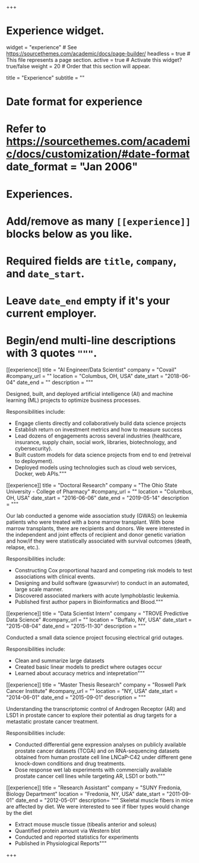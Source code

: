 +++
# Experience widget.
widget = "experience"  # See https://sourcethemes.com/academic/docs/page-builder/
headless = true  # This file represents a page section.
active = true  # Activate this widget? true/false
weight = 20  # Order that this section will appear.

title = "Experience"
subtitle = ""

# Date format for experience
#   Refer to https://sourcethemes.com/academic/docs/customization/#date-format date_format = "Jan 2006"

# Experiences.
#   Add/remove as many `[[experience]]` blocks below as you like.
#   Required fields are `title`, `company`, and `date_start`.
#   Leave `date_end` empty if it's your current employer.
#   Begin/end multi-line descriptions with 3 quotes `"""`.

[[experience]]
  title = "AI Engineer/Data Scientist"
  company = "Covail"
  #company_url = ""
  location = "Columbus, OH, USA"
  date_start = "2018-06-04"
  date_end = ""
  description = """

Designed, built, and deployed artificial intelligence (AI) and machine learning (ML) projects to optimize business processes. 

Responsibilities include:
  
  * Engage clients directly and collaboratively build data science projects
  * Establish return on investment metrics and how to measure success
  * Lead dozens of engagements across several industries (healthcare, insurance, supply chain, social work, libraries, biotechnology, and cybersecurity).
  * Built custom models for data science projects from end to end (retreival to deployment). 
  * Deployed models using technologies such as cloud web services, Docker, web APIs."""
  

[[experience]]
  title = "Doctoral Research"
  company = "The Ohio State University - College of Pharmacy"
  #company_url = ""
  location = "Columbus, OH, USA"
  date_start = "2016-06-06"
  date_end = "2019-05-14"
  description = """

Our lab conducted a genome wide association study (GWAS) on leukemia patients who were treated with a bone marrow transplant. With bone marrow transplants, there are recipients and donors. We were interested in the independent and joint effects of recipient and donor genetic variation and how/if they were statistically associated with survival outcomes (death, relapse, etc.).

Responsibilities include:
  
  * Constructing Cox proportional hazard and competing risk models to test associations with clinical events.
  * Designing and build software (gwasurvivr) to conduct in an automated, large scale manner. 
  * Discovered associated markers with acute lymphoblastic leukemia.
  * Published first author papers in Bioinformatics and Blood."""
  

[[experience]]
  title = "Data Scientist Intern"
  company = "TROVE Predictive Data Science"
  #company_url = ""
  location = "Buffalo, NY, USA"
  date_start = "2015-08-04"
  date_end = "2015-11-30"
  description = """

Conducted a small data science project focusing electrical grid outages.

Responsibilities include:
  
  * Clean and summarize large datasets
  * Created basic linear models to predict where outages occur
  * Learned about accuracy metrics and intepretation"""

[[experience]]
  title = "Master Thesis Research"
  company = "Roswell Park Cancer Institute"
  #company_url = ""
  location = "NY, USA"
  date_start = "2014-06-01"
  date_end = "2015-09-01"
  description = """

Understanding the transcriptomic control of Androgen Receptor (AR) and LSD1 in prostate cancer to explore their potential as drug targets for a metastatic prostate cancer treatment.

Responsibilities include:
  
  * Conducted differential gene expression analyses on publicly available prostate cancer datasets (TCGA) and on RNA-sequencing datasets obtained from human prostate cell line LNCaP-C42 under different gene knock-down conditions and drug treatments.
  * Dose response wet lab experiments with commercially available prostate cancer cell lines while targeting AR, LSD1 or both."""

[[experience]]
  title = "Research Assistant"
  company = "SUNY Fredonia, Biology Department"
  location = "Fredonia, NY, USA"
  date_start = "2011-09-01"
  date_end = "2012-05-01"
  description= """
  Skeletal muscle fibers in mice are affected by diet. We were interested to see if fiber types would change by the diet
  
  * Extract mouse muscle tissue (tibealis anterior and soleus)
  * Quantified protein amount via Western blot
  * Conducted and reported statistics for experiments
  * Published in Physiological Reports"""

+++

